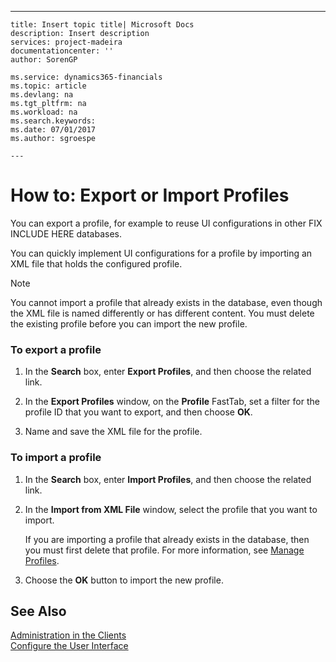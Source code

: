 ---
    title: Insert topic title| Microsoft Docs
    description: Insert description
    services: project-madeira
    documentationcenter: ''
    author: SorenGP

    ms.service: dynamics365-financials
    ms.topic: article
    ms.devlang: na
    ms.tgt_pltfrm: na
    ms.workload: na
    ms.search.keywords:
    ms.date: 07/01/2017
    ms.author: sgroespe

    ---
# How to: Export or Import Profiles
You can export a profile, for example to reuse UI configurations in other FIX INCLUDE HERE<!--[!INCLUDE[dyn_nav](../ApplicationDesign/includes/dyn_nav_md.md)] --> databases.  
  
 You can quickly implement UI configurations for a profile by importing an XML file that holds the configured profile.  
  
> [!NOTE]  
>  You cannot import a profile that already exists in the database, even though the XML file is named differently or has different content. You must delete the existing profile before you can import the new profile.  
  
### To export a profile  
  
1.  In the **Search** box, enter **Export Profiles**, and then choose the related link.  
  
2.  In the **Export Profiles** window, on the **Profile** FastTab, set a filter for the profile ID that you want to export, and then choose **OK**.  
  
3.  Name and save the XML file for the profile.  
  
### To import a profile  
  
1.  In the **Search** box, enter **Import Profiles**, and then choose the related link.  
  
2.  In the **Import from XML File** window, select the profile that you want to import.  
  
     If you are importing a profile that already exists in the database, then you must first delete that profile. For more information, see [Manage Profiles](../SetupAndAdministration/manage-profiles.md).  
  
3.  Choose the **OK** button to import the new profile.  
  
## See Also  
 [Administration in the Clients](../SetupAndAdministration/administration-in-the-clients.md)   
 [Configure the User Interface](../SetupAndAdministration/configure-the-user-interface.md)